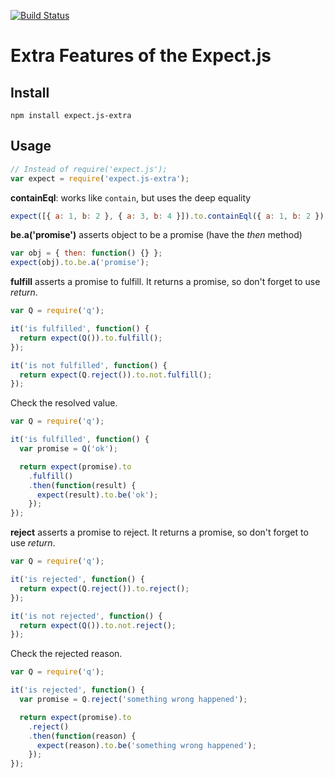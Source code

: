 [![Build Status](https://travis-ci.org/alexei-lexx/expect.js-extra.svg?branch=master)](https://travis-ci.org/alexei-lexx/expect.js-extra)

# Extra Features of the Expect.js

## Install

```
npm install expect.js-extra
```

## Usage

```js
// Instead of require('expect.js');
var expect = require('expect.js-extra');
```

**containEql**: works like `contain`, but uses the deep equality

```js
expect([{ a: 1, b: 2 }, { a: 3, b: 4 }]).to.containEql({ a: 1, b: 2 });
```

**be.a('promise')** asserts object to be a promise (have the *then* method)

```js
var obj = { then: function() {} };
expect(obj).to.be.a('promise');
```
**fulfill** asserts a promise to fulfill. It returns a promise, so don't forget
to use *return*.

```js
var Q = require('q');

it('is fulfilled', function() {
  return expect(Q()).to.fulfill();
});

it('is not fulfilled', function() {
  return expect(Q.reject()).to.not.fulfill();
});
```

Check the resolved value.

```js
var Q = require('q');

it('is fulfilled', function() {
  var promise = Q('ok');

  return expect(promise).to
    .fulfill()
    .then(function(result) {
      expect(result).to.be('ok');
    });
});
```

**reject** asserts a promise to reject. It returns a promise, so don't forget
to use *return*.

```js
var Q = require('q');

it('is rejected', function() {
  return expect(Q.reject()).to.reject();
});

it('is not rejected', function() {
  return expect(Q()).to.not.reject();
});
```

Check the rejected reason.

```js
var Q = require('q');

it('is rejected', function() {
  var promise = Q.reject('something wrong happened');

  return expect(promise).to
    .reject()
    .then(function(reason) {
      expect(reason).to.be('something wrong happened');
    });
});
```
